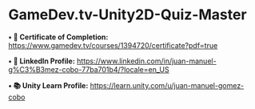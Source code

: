 # GameDev.tv-Unity2D-Quiz-Master

**• 📜 Certificate of Completion:** https://www.gamedev.tv/courses/1394720/certificate?pdf=true

**• 🔗 LinkedIn Profile:** https://www.linkedin.com/in/juan-manuel-g%C3%B3mez-cobo-77ba701b4/?locale=en_US

**• 📚 Unity Learn Profile:** https://learn.unity.com/u/juan-manuel-gomez-cobo
